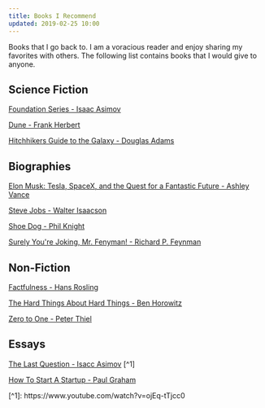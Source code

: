 ```yaml
---
title: Books I Recommend
updated: 2019-02-25 10:00
---
```


Books that I go back to. I am a voracious reader and enjoy sharing my favorites with others. The following list contains books that I would give to anyone. 

## Science Fiction

[Foundation Series - Isaac Asimov](https://www.amazon.com/Foundation-Isaac-Asimov/dp/0553293354)

[Dune - Frank Herbert](https://www.amazon.com/Dune-Frank-Herbert/dp/0441172717)

[Hitchhikers Guide to the Galaxy  - Douglas Adams](https://www.amazon.com/Hitchhikers-Guide-Galaxy-Douglas-Adams/dp/0345391802)

## Biographies

[Elon Musk: Tesla, SpaceX, and the Quest for a Fantastic Future - Ashley Vance](https://www.amazon.com/Elon-Musk-SpaceX-Fantastic-Future-ebook/dp/B00KVI76ZS)

[Steve Jobs - Walter Isaacson](https://www.amazon.com/Steve-Jobs-Walter-Isaacson/dp/1451648537)

[Shoe Dog - Phil Knight](https://www.amazon.com/Shoe-Dog-Phil-Knight/dp/1508211809)

[Surely You're Joking, Mr. Fenyman! - Richard P. Feynman](https://www.amazon.com/Surely-Feynman-Adventures-Curious-Character/dp/0393316041)

## Non-Fiction

[Factfulness - Hans Rosling](https://www.amazon.com/Factfulness-Reasons-World-Things-Better/dp/1250107814)

[The Hard Things About Hard Things - Ben Horowitz](https://www.amazon.com/Hard-Thing-About-Things-Building/dp/0062273205)

[Zero to One - Peter Thiel](https://www.amazon.com/Zero-One-Notes-Startups-Future/dp/0804139296/ref=pd_lpo_sbs_14_t_1?_encoding=UTF8&psc=1&refRID=QFFV2636PSDV2HJ42FH4)

## Essays

[The Last Question - Isacc Asimov](https://www.physics.princeton.edu/ph115/LQ.pdf) [^1]

[How To Start A Startup - Paul Graham](http://www.paulgraham.com/start.html)


<div class="divider"></div>
[^1]: https://www.youtube.com/watch?v=ojEq-tTjcc0

